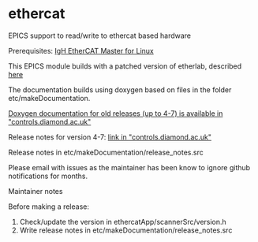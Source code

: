 # ethercat
EPICS support to read/write to ethercat based hardware

Prerequisites: [IgH EtherCAT Master for Linux](http://etherlab.org/en/ethercat/index.php)

This EPICS module builds with a patched version of etherlab, described [here](http://controls.diamond.ac.uk/downloads/support/ethercat/4-7/documentation/doxygen/building.html)

The documentation builds using doxygen based on files in the folder
etc/makeDocumentation.

[Doxygen documentation for old releases (up to 4-7) is available in "controls.diamond.ac.uk"](http://controls.diamond.ac.uk/downloads/support/ethercat/)

Release notes for version 4-7: [link in "controls.diamond.ac.uk"](http://controls.diamond.ac.uk/downloads/support/ethercat/4-7/documentation/doxygen/release_notes.html)

Release notes in
etc/makeDocumentation/release_notes.src

Please email with issues as the maintainer has been know to ignore
github notifications for months.

Maintainer notes

Before making a release:

1. Check/update the version in ethercatApp/scannerSrc/version.h
2. Write release notes in etc/makeDocumentation/release_notes.src
